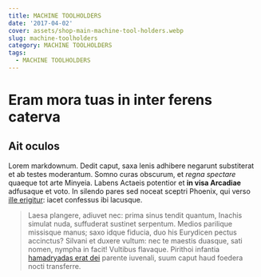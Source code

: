 ```yaml
---
title: MACHINE TOOLHOLDERS
date: '2017-04-02'
cover: assets/shop-main-machine-tool-holders.webp
slug: machine-toolholders
category: MACHINE TOOLHOLDERS
tags:
  - MACHINE TOOLHOLDERS
---
```

# Eram mora tuas in inter ferens caterva

## Ait oculos

Lorem markdownum. Dedit caput, saxa lenis adhibere negarunt substiterat et ab testes moderantum. Somno curas obscurum, et *regna spectare* quaeque tot arte Minyeia. Labens Actaeis potentior et **in visa Arcadiae** adfusaque et voto. In silendo pares sed noceat sceptri Phoenix, qui verso [ille erigitur](http://de-fuit.io/populorum.php): iacet confessus ibi lacusque.

> Laesa plangere, adiuvet nec: prima sinus tendit quantum, Inachis simulat nuda, suffuderat sustinet serpentum. Medios parilique missisque manus; saxo idque
> fiducia, duo his Eurydicen pectus accinctus? Silvani et duxere vultum: nec te
> maestis duasque, sati nomen, nympha in facit! Vultibus flavaque. Pirithoi
> infantia [hamadryadas erat dei](http://priamoque.com/exhibuit.html) parente iuvenali, suum caput haud foedera nocti transferre.
